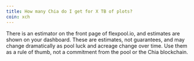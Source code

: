 ```yaml
---
title: How many Chia do I get for X TB of plots?
coin: xch
---
```


There is an estimator on the front page of flexpool.io, and estimates are shown on your dashboard. These are estimates, not guarantees, and may change dramatically as pool luck and acreage change over time. Use them as a rule of thumb, not a commitment from the pool or the Chia blockchain.
